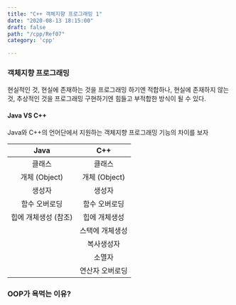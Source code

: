 ```yaml
---
title: "C++ 객체지향 프로그래밍 1"
date: "2020-08-13 18:15:00"
draft: false
path: "/cpp/Ref07"
category: 'cpp'

---
```


### 객체지향 프로그래밍

현실적인 것, 현실에 존재하는 것을 프로그래밍 하기엔 적합하나, 
현실에 존재하지 않는 것, 추상적인 것을 프로그래밍 구현하기엔 힘들고 부적합한 방식이 될 수 있다.



#### Java VS C++

Java와 C++의 언어단에서 지원하는 객체지향 프로그래밍 기능의 차이를 보자

|         Java         |       C++       |
| :------------------: | :-------------: |
|        클래스        |     클래스      |
|    개체 (Object)     |  개체 (Object)  |
|        생성자        |     생성자      |
|    함수 오버로딩     |  함수 오버로딩  |
| 힙에 개체생성 (참조) |  힙에 개체생성  |
|                      | 스택에 개체생성 |
|                      |   복사생성자    |
|                      |     소멸자      |
|                      | 연산자 오버로딩 |



### OOP가 욕먹는 이유?